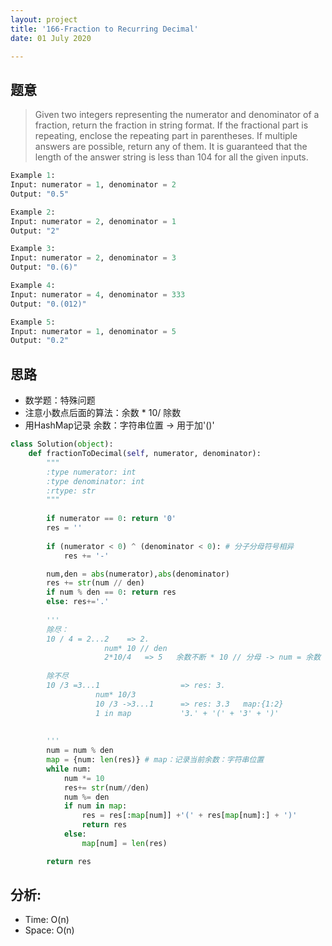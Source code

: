 ```yaml
---
layout: project
title: '166-Fraction to Recurring Decimal'
date: 01 July 2020

---
```

## 题意
> Given two integers representing the numerator and denominator of a fraction, return the fraction in string format.
> If the fractional part is repeating, enclose the repeating part in parentheses.
> If multiple answers are possible, return any of them.
> It is guaranteed that the length of the answer string is less than 104 for all the given inputs.

~~~python
Example 1:
Input: numerator = 1, denominator = 2
Output: "0.5"

Example 2:
Input: numerator = 2, denominator = 1
Output: "2"

Example 3:
Input: numerator = 2, denominator = 3
Output: "0.(6)"

Example 4:
Input: numerator = 4, denominator = 333
Output: "0.(012)"

Example 5:
Input: numerator = 1, denominator = 5
Output: "0.2"
~~~

## 思路
- 数学题：特殊问题
- 注意小数点后面的算法：余数 * 10/ 除数
- 用HashMap记录 余数：字符串位置 -> 用于加'()'

~~~python
class Solution(object):
    def fractionToDecimal(self, numerator, denominator):
        """
        :type numerator: int
        :type denominator: int
        :rtype: str
        """
        
        if numerator == 0: return '0'
        res = ''
        
        if (numerator < 0) ^ (denominator < 0): # 分子分母符号相异
            res += '-'

        num,den = abs(numerator),abs(denominator)
        res += str(num // den)
        if num % den == 0: return res
        else: res+='.'
        
        '''
        除尽：
        10 / 4 = 2...2    => 2.
                     num* 10 // den
                     2*10/4   => 5   余数不断 * 10 // 分母 -> num = 余数
                     
        除不尽
        10 /3 =3...1                  => res: 3.
                   num* 10/3
                   10 /3 ->3...1      => res: 3.3   map:{1:2}
                   1 in map           '3.' + '(' + '3' + ')'
                   
        
        '''
        num = num % den
        map = {num: len(res)} # map：记录当前余数：字符串位置
        while num:
            num *= 10
            res+= str(num//den)
            num %= den
            if num in map:
                res = res[:map[num]] +'(' + res[map[num]:] + ')'
                return res
            else:
                map[num] = len(res)

        return res
~~~

## 分析:
- Time: O(n) 
- Space: O(n) 
